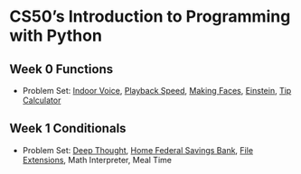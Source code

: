 # CS50’s Introduction to Programming with Python

## Week 0 Functions

- Problem Set: [Indoor Voice](indoor), [Playback Speed](), [Making Faces](faces), [Einstein](einstein), [Tip Calculator](tip)

## Week 1 Conditionals

- Problem Set: [Deep Thought](deep), [Home Federal Savings Bank](bank), [File Extensions](extensions), Math Interpreter, Meal Time
